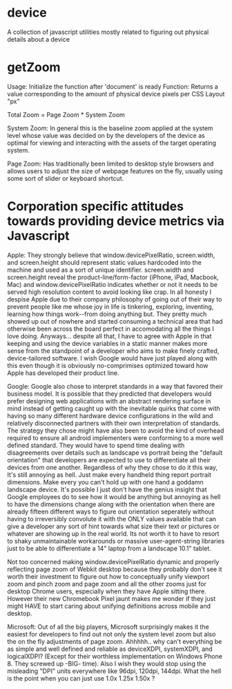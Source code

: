 device
======

A collection of javascript utilities mostly related to figuring out physical details about a device

getZoom
======
Usage: Initialize the function after 'document' is ready
Function: Returns a value corresponding to the amount of physical device pixels per CSS Layout "px" 

Total Zoom =  Page Zoom *  System Zoom 

System Zoom:
In general this is the baseline zoom applied at the system level whose value was decided on by the developers of the device as optimal for viewing and interacting with the assets of the target operating system. 

Page Zoom:
Has traditionally been limited to desktop style browsers and allows users to adjust the size of webpage features on the fly, usually using some sort of slider or keyboard shortcut.

Corporation specific attitudes towards providing device metrics via Javascript
=====

Apple:
They strongly believe that window.devicePixelRatio, screen.width, and screen.height should represent static values hardcoded into the machine and used as a sort of unique identifier. screen.width and screen.height reveal the product-line/form-factor (iPhone, iPad, Macbook, Mac) and window.devicePixelRatio indicates whether or not it needs to be served high resolution content to avoid looking like crap. In all honesty I despise Apple due to their company philosophy of going out of their way to prevent people like me whose joy in life is tinkering, exploring, inventing, learning how things work--from doing anything but. They pretty much showed up out of nowhere and started consuming a technical area that had otherwise been across the board perfect in accomodating all the things I love doing. Anyways... despite all that, I have to agree with Apple in that keeping and using the device variables in a static manner makes more sense from the standpoint of a developer who aims to make finely crafted, device-tailored software. I wish Google would have just played along with this even though it is obviously no-comprimises optimized toward how Apple has developed their product line.

Google:
Google also chose to interpret standards in a way that favored their business model. It is possible that they predicted that developers would prefer designing web applications with an abstract rendering surface in mind instead of getting caught up with the inevitable quirks that come with having so many different hardware device configurations in the wild and relatively disconnected partners with their own interpretation of standards. The strategy they chose might have also been to avoid the kind of overhead required to ensure all android implementers were conforming to a more well defined standard. They would have to spend time dealing with disagreements over details such as landscape vs portrait being the "default orientation" that developers are expected to use to differentiate all their devices from one another. Regardless of why they chose to do it this way, It's still annoying as hell. Just make every handheld thing report portrait dimensions. Make every you can't hold up with one hand a goddamn landscape device. It's possible I just don't have the genius insight that Google employees do to see how it would be anything but annoying as hell to have the dimensions change along with the orientation when there are already fifteen different ways to figure out orientation seperately without having to irreversibly convolute it with the ONLY values available that can give a developer any sort of hint towards what size their text or pictures or whatever are showing up in the real world. Its not worth it to have to resort to shaky unmaintainable workarounds or massive user-agent-string libraries just to be able to differentiate a 14" laptop from a landscape 10.1" tablet.

Not too concerned making window.devicePixelRatio dynamic and properly reflecting page zoom of Webkit desktop because they probably don't see it worth their investment to figure out how to conceptually unify viewport zoom and pinch zoom and page zoom and all the other zooms just for desktop Chrome users, especially when they have Apple sitting there. However their new Chromebook Pixel jaunt makes me wonder if they just might HAVE to start caring about unifying definitions across mobile and desktop.

Microsoft:
Out of all the big players, Microsoft surprisingly makes it the easiest for developers to find out not only the system level zoom but also the on the fly adjustments of page zoom. Ahhhhh.. why can't everything be as simple and well defined and reliable as deviceXDPI, systemXDPI, and logicalXDPI? (Except for their worthless implementation on Windows Phone 8. They screwed up -BIG- time). Also I wish they would stop using the misleading "DPI" units everywhere like 96dpi, 120dpi, 144dpi. What the hell is the point when you can just use 1.0x 1.25x 1.50x ?

